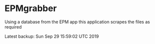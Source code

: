 # EPMgrabber
Using a database from the EPM app this application scrapes the files as required


Latest backup: Sun Sep 29 15:59:02 UTC 2019
